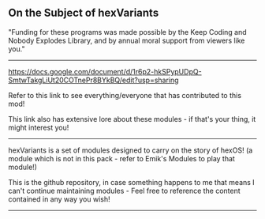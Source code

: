 On the Subject of hexVariants
------------------------------------------------------------------------------------------------------

"Funding for these programs was made possible by the Keep Coding and Nobody Explodes Library, and by annual moral support from viewers like you."

------------------------------------------------------------------------------------------------------

https://docs.google.com/document/d/1r6p2-hkSPypUDpQ-SmtwTakgLiUt20COTnePr8BYkBQ/edit?usp=sharing

Refer to this link to see everything/everyone that has contributed to this mod!

This link also has extensive lore about these modules - if that's your thing, it might interest you!

------------------------------------------------------------------------------------------------------

hexVariants is a set of modules designed to carry on the story of hexOS! (a module which is not in this pack - refer to Emik's Modules to play that module!)

This is the github repository, in case something happens to me that means I can't continue maintaining modules - Feel free to reference the content contained in any way you wish!

------------------------------------------------------------------------------------------------------
